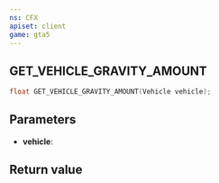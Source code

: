 ```yaml
---
ns: CFX
apiset: client
game: gta5
---
```

## GET_VEHICLE_GRAVITY_AMOUNT

```c
float GET_VEHICLE_GRAVITY_AMOUNT(Vehicle vehicle);
```


## Parameters
* **vehicle**: 

## Return value
